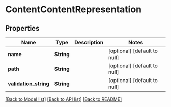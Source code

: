 # ContentContentRepresentation

## Properties
Name | Type | Description | Notes
------------ | ------------- | ------------- | -------------
**name** | **String** |  | [optional] [default to null]
**path** | **String** |  | [optional] [default to null]
**validation_string** | **String** |  | [optional] [default to null]

[[Back to Model list]](../README.md#documentation-for-models) [[Back to API list]](../README.md#documentation-for-api-endpoints) [[Back to README]](../README.md)


